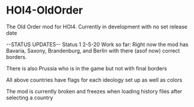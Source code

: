# HOI4-OldOrder
The Old Order mod for HOI4.
Currently in development with no set release date


--STATUS UPDATES--
Status 1 2-5-20 Work so far:
Right now the mod has Bavaria, Saxony, Brandenburg, and Berlin with there (asof now) correct borders.

There is also Prussia who is in the game but not with final borders

All above countries have flags for each ideology set up as well as colors

The mod is currently broken and freezes when loading history files after selecting a country



